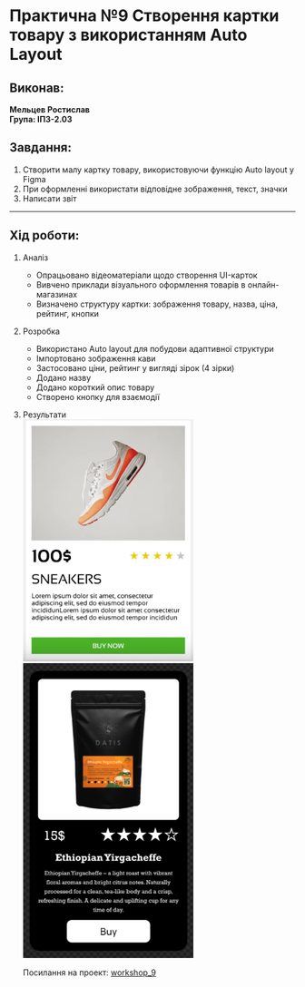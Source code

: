 # Практична №9 Створення картки товару з використанням Auto Layout

## Виконав:  
**Мельцев Ростислав**  
**Група: ІПЗ-2.03**  

## Завдання:
1. Створити малу картку товару, використовуючи функцію Auto layout у Figma
2. При оформленні використати відповідне зображення, текст, значки
3. Написати звіт

---

## Хід роботи:
1. Аналіз
    - Опрацьовано відеоматеріали щодо створення UI-карток
    - Вивчено приклади візуального оформлення товарів в онлайн-магазинах
    - Визначено структуру картки: зображення товару, назва, ціна, рейтинг, кнопки
2. Розробка
    - Використано Auto layout для побудови адаптивної структури
    - Імпортовано зображення кави
    - Застосовано ціни, рейтинг у вигляді зірок (4 зірки)
    - Додано назву
    - Додано короткий опис товару
    - Створено кнопку для взаємодії
3. Результати  
    <img src="images/ref.png" width="300px" />
    <img src="images/task.png" width="300px" />


    Посилання на проект: [workshop_9](https://www.figma.com/design/0AJa4x3C8MY1dDswO5pEeT/Untitled?node-id=0-1&t=37xInD68pehXxBLW-1)